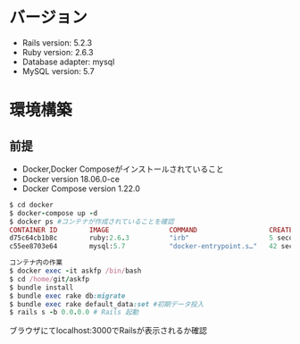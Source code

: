 # バージョン
- Rails version: 5.2.3
- Ruby version: 2.6.3
- Database adapter: mysql
- MySQL version: 5.7


# 環境構築

## 前提
- Docker,Docker Composeがインストールされていること
- Docker version 18.06.0-ce
- Docker Compose version 1.22.0

```ruby
$ cd docker
$ docker-compose up -d 
$ docker ps #コンテナが作成されていることを確認
CONTAINER ID        IMAGE               COMMAND                  CREATED             STATUS              PORTS                               NAMES
d75c64cb1b8c        ruby:2.6.3          "irb"                    5 seconds ago       Up 3 seconds        0.0.0.0:3000->3000/tcp              askfp
c55ee8703e64        mysql:5.7           "docker-entrypoint.s…"   42 seconds ago      Up 4 seconds        0.0.0.0:3306->3306/tcp, 33060/tcp   mysqldb
```

```ruby
コンテナ内の作業
$ docker exec -it askfp /bin/bash
$ cd /home/git/askfp
$ bundle install
$ bundle exec rake db:migrate
$ bundle exec rake default_data:set #初期データ投入
$ rails s -b 0.0.0.0 # Rails 起動
```

ブラウザにてlocalhost:3000でRailsが表示されるか確認